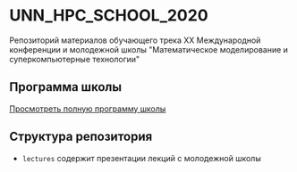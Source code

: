 ﻿# UNN_HPC_SCHOOL_2020

Репозиторий материалов обучающего трека XX Международной конференции и молодежной школы  "Математическое моделирование и суперкомпьютерные технологии"

## Программа школы

[Просмотреть полную программу школы](hpc2020_program.pdf)

## Структура репозитория

- `lectures` содержит презентации лекций с молодежной школы
